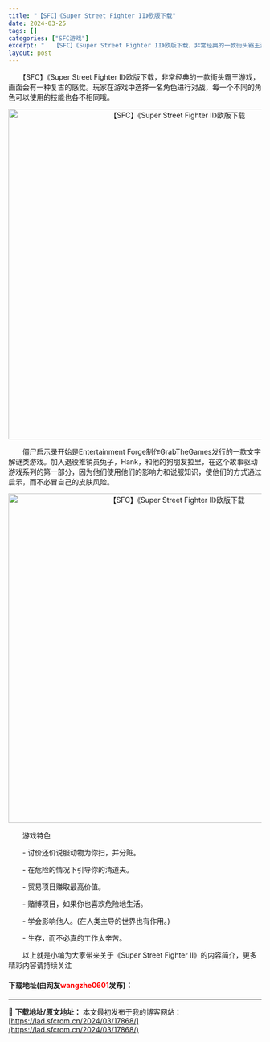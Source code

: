 ```yaml
---
title: "【SFC】《Super Street Fighter II》欧版下载"
date: 2024-03-25
tags: []
categories: ["SFC游戏"]
excerpt: "　　【SFC】《Super Street Fighter II》欧版下载，非常经典的一款街头霸王游戏，画面会有一种复古的感觉。玩家在游戏中选择一名角色进行对战，每一个不同的角色可以使用的技能也各不相同哦。 　　僵尸启示录开始是Entertainment Forge制作GrabTheGames发行的一&hellip;"
layout: post
---
```


 <p>　　【SFC】《Super Street Fighter II》欧版下载，非常经典的一款街头霸王游戏，画面会有一种复古的感觉。玩家在游戏中选择一名角色进行对战，每一个不同的角色可以使用的技能也各不相同哦。</p> <p align="center"><img align="" border="0" src="https://lad.sfcrom.cn/wp-content/uploads/2024/03/20240325_6600d3c1bd449.png" width="657" alt="【SFC】《Super Street Fighter II》欧版下载" /></p> <p>　　僵尸启示录开始是Entertainment Forge制作GrabTheGames发行的一款文字解谜类游戏。加入退役推销员兔子，Hank，和他的狗朋友拉里，在这个故事驱动游戏系列的第一部分，因为他们使用他们的影响力和说服知识，使他们的方式通过启示，而不必冒自己的皮肤风险。</p> <p align="center"><img align="" border="0" src="https://lad.sfcrom.cn/wp-content/uploads/2024/03/20240325_6600d3c2ec62f.png" width="655" alt="【SFC】《Super Street Fighter II》欧版下载" /></p> <p>　　游戏特色</p> <p>　　- 讨价还价说服动物为你扫，并分赃。</p> <p>　　- 在危险的情况下引导你的清道夫。</p> <p>　　- 贸易项目赚取最高价值。</p> <p>　　- 赌博项目，如果你也喜欢危险地生活。</p> <p>　　- 学会影响他人。(在人类主导的世界也有作用。)</p> <p>　　- 生存，而不必真的工作太辛苦。</p> <p>　　以上就是小编为大家带来关于《Super Street Fighter II》的内容简介，更多精彩内容请持续关注</p> <p><h4>下载地址(由网友<font color="red">wangzhe0601</font>发布)：</h4></p> 

---
📖 **下载地址/原文地址：** 本文最初发布于我的博客网站：[https://lad.sfcrom.cn/2024/03/17868/](https://lad.sfcrom.cn/2024/03/17868/)
